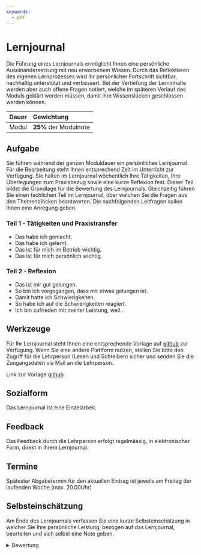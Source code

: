 ```yaml
---
keywords:
  - pdf
---
```

# Lernjournal 

Die Führung eines Lernjournals ermöglicht Ihnen eine persönliche Auseinandersetzung mit neu erworbenem Wissen. Durch das Reflektieren des eigenen Lernprozesses wird Ihr persönlicher Fortschritt sichtbar, nachhaltig unterstützt und verbessert. Bei der Vertiefung der Lerninhalte werden aber auch offene Fragen notiert, welche im späteren Verlauf des Moduls geklärt werden müssen, damit ihre Wissenslücken geschlossen werden können.

| **Dauer**  | **Gewichtung**        |
| :--------- | :-------------------- |
| Modul | **25%** der Modulnote |

## Aufgabe

Sie führen während der ganzen Moduldauer ein persönliches Lernjournal. Für die Bearbeitung steht
Ihnen entsprechend Zeit im Unterricht zur Verfügung. Sie halten im Lernjournal wöchentlich Ihre
Tätigkeiten, Ihre Überlegungen zum Praxisbezug sowie eine kurze Reflexion fest. Dieser Teil bildet die
Grundlage für die Bewertung des Lernjournals. Gleichzeitig führen Sie einen fachlichen Teil im
Lernjournal, über welchen Sie die Fragen aus den Themenblöcken beantworten.
Die nachfolgenden Leitfragen sollen Ihnen eine Anregung geben.

### Teil 1 - Tätigkeiten und Praxistransfer
- Das habe ich gemacht.
- Das habe ich gelernt.
- Das ist für mich im Betrieb wichtig.
- Das ist für mich persönlich wichtig.
### Teil 2 - Reflexion
- Das ist mir gut gelungen.
- So bin ich vorgegangen, dass mir etwas gelungen ist.
- Damit hatte ich Schwierigkeiten.
- So habe ich auf die Schwierigkeiten reagiert.
- Ich bin zufrieden mit meiner Leistung, weil…



## Werkzeuge
Für Ihr Lernjournal steht Ihnen eine entsprechende Vorlage auf [github](https://github.com/gaebi4102/bbzbl-lernjournal-vorlage) zur Verfügung. Wenn Sie eine andere Plattform nutzen, stellen Sie bitte den Zugriff
für die Lehrperson (Lesen und Schreiben) sicher und senden Sie die Zungangsdaten via Mail an die Lehrperson.

Link zur Vorlage [github](https://github.com/gaebi4102/bbzbl-lernjournal-vorlage)

## Sozialform
Das Lernjournal ist eine Einzelarbeit.

## Feedback
Das Feedback durch die Lehrperson erfolgt regelmässig, in elektronischer Form, direkt in Ihrem
Lernjournal.

## Termine
Spätester Abgabetermin für den aktuellen Eintrag ist jeweils am Freitag der laufenden Woche (max.
20.00Uhr)

## Selbsteinschätzung
Am Ende des Lernjournals verfassen Sie eine kurze Selbsteinschätzung in welcher Sie Ihre persönliche
Leistung, bezogen auf das Lernjournal, beurteilen und sich selbst eine Note geben.

<details>
 <summary>Bewertung</summary>

| Note | Bedeutung | Indikatoren |
| :--------- | :-------------------- | :-------------------- |
|   6.0      | Reflexion des Lernprozesses inklusive Einschätzung des Nutzens für die private und berufliche Zukunft. | Das Lernjournal wurde regelmässig geführt und innerhalb des definierten Zeitrahmens abgegeben. Es enthält alle Informationen über die getätigten Arbeiten und die Bedeutung für die eigene Praxis. Aufgetretene Hindernisse, Fehler und Unsicherheiten wurden erkannt und reflektiert. Der Lernfortschritt ist erkennbar und reflektiert. Dies bedeutet: Ausgangslage, Kompetenzzuwachs und Bedeutung für die Zukunft sind erkennbar. |
|   5.0      | Aktive Beteiligung am Lernprozess. | Das Lernjournal wurde regelmässig geführt und innerhalb des definierten Zeitrahmens abgegeben. Es enthält alle Informationen über die getätigten Arbeiten und die Bedeutung für die eigene Praxis Aufgetretene Hindernisse, Fehler und Unsicherheiten wurden erkannt und reflektiert. |
|   4.0      | Keine aktive Beteiligung am Lernprozess. | Das Lernjournal wurde regelmässig geführt aber nicht immer innerhalb des definierten Zeitrahmens abgegeben. Es enthält alle Informationen über die getätigten Arbeiten. |
|   3.0      | Lernen hat nicht sichtbar stattgefunden. | Das Lernjournal wurde unregelmässig und lückenhaft geführt. |
|   2.0      | Die Lernprozesse anderer Lernenden wurden behindert oder gestört.
|   1.0      | Zur Bewertung liegt nichts vor oder es handelt sich um ein Plagiat.

</details>
